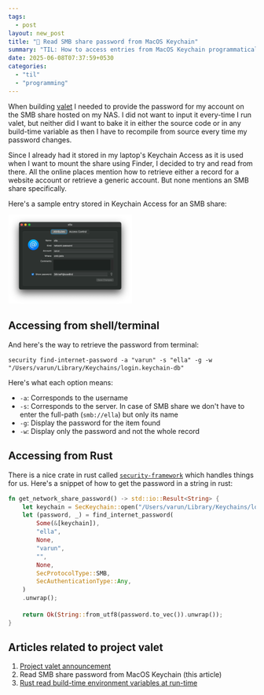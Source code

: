 ```yaml
---
tags:
  - post
layout: new_post
title: "📝 Read SMB share password from MacOS Keychain"
summary: "TIL: How to access entries from MacOS Keychain programmatically, specifically an SMB share's record"
date: 2025-06-08T07:37:59+0530
categories:
  - "til"
  - "programming"
---
```


When building [valet](./project-valet) I needed to provide the password for my account on the SMB share hosted on my NAS. I did not want to input it every-time I run valet, but neither did I want to bake it in either the source code or in any build-time variable as then I have to recompile from source every time my password changes.

Since I already had it stored in my laptop's Keychain Access as it is used when I want to mount the share using Finder, I decided to try and read from there. All the online places mention how to retrieve either a record for a website account or retrieve a generic account. But none mentions an SMB share specifically.

Here's a sample entry stored in Keychain Access for an SMB share: 

<img alt="A record showing stored SMB credentials in Keychain Access" src="../assets/images/posts/til-access-macos-keychain-programmatically/entry-in-keychain-access.png" style="width: 50%; height: auto;"/>

## Accessing from shell/terminal

And here's the way to retrieve the password from terminal:

```shell
security find-internet-password -a "varun" -s "ella" -g -w "/Users/varun/Library/Keychains/login.keychain-db"
```

Here's what each option means:

- `-a`: Corresponds to the username
- `-s`: Corresponds to the server. In case of SMB share we don't have to enter the full-path (`smb://ella`) but only its name
- `-g`: Display the password for the item found
- `-w`: Display only the password and not the whole record

## Accessing from Rust

There is a nice crate in rust called [`security-framework`](https://crates.io/crates/security-framework) which handles things for us. Here's a snippet of how to get the password in a string in rust:

```rust
fn get_network_share_password() -> std::io::Result<String> {
    let keychain = SecKeychain::open("/Users/varun/Library/Keychains/login.keychain-db").unwrap();
    let (password, _) = find_internet_password(
        Some(&[keychain]),
        "ella",
        None,
        "varun",
        "",
        None,
        SecProtocolType::SMB,
        SecAuthenticationType::Any,
    )
    .unwrap();

    return Ok(String::from_utf8(password.to_vec()).unwrap());
}
```

## Articles related to project valet

1. [Project valet announcement](./project-valet)
2. Read SMB share password from MacOS Keychain (this article)
3. [Rust read build-time environment variables at run-time](./til-rust-build-time-env-vars)
